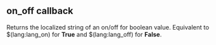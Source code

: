 ## on_off callback

Returns the localized string of an on/off for boolean value. Equivalent to $(lang:lang_on) for **True** and $(lang:lang_off) for **False**.
